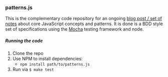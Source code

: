 ### patterns.js

This is the complementary code repository for an ongoing [blog post / set
of notes](http://blog.mdarnall.com/posts/javascript-patterns/) about core JavaScript concepts and patterns. It is done is a
BDD style set of specifications using the [Mocha](http://visionmedia.github.com/mocha/) testing framework and node.

##### Running the code
1. Clone the repo
2. Use NPM to install dependencies: 
	* `npm install path/to/patterns.js`
3. Run via `$ make test`
